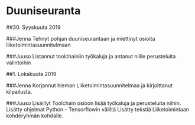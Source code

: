 Duuniseuranta
====================================================================

##30. Syyskuuta 2019

###Jenna
Tehnyt pohjan duuniseurantaan ja miettinyt osioita liiketoimintasuunnitelmaan

###Juuso
Listannut toolchainiin työkaluja ja antanut niille perusteluita valintoihin

##1. Lokakuuta 2019

###Jenna
Korjannut hieman Liiketoimintasuunnitelmaa  ja kirjoittanut kilpailusta.

###Juuso
Lisäillyt Toolchain osioon lisää työkaluja ja perusteluita niihin. 
Lisätty ohjelmat Python - Tensorflowin väliltä
Lisätty tekstiä Liiketoimintaan kohderyhmän kohdalle. 
